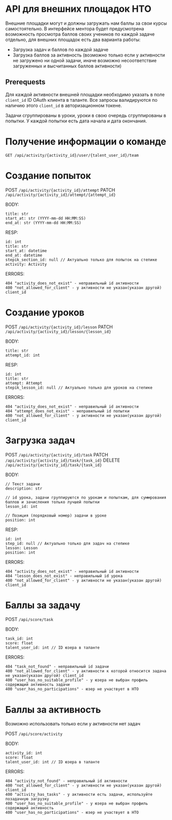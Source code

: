 # API для внешних площадок НТО
Внешние площадки могут и должны загружать нам баллы за свои курсы самостоятельно. В интерфейсе ментора будет предусмотрена возможность просмотра баллов своих учеников по каждой задаче отдельно, для внешних площадок есть два варианта работы:

- Загрузка задач и баллов по каждой задаче
- Загрузка баллов за активность (возможно только если у активности не загружено ни одной задачи, иначе возможно несоответствие загруженных и высчитанных баллов активности)
## Prerequests

Для каждой активности внешней площадки необходимо указать в поле `client_id` ID OAuth клиента в таланте. Все запросы валидируются по наличию этого `client_id` в авторизационном токене.

Задачи сгруппированы в уроки, уроки в свою очередь сгруппированы в попытки. У каждой попытки есть дата начала и дата окончания.


# Получение информации о команде
    GET /api/activity/{activity_id}/user/{talent_user_id}/team


# Создание попыток

POST `/api/activity/{activity_id}/attempt`
PATCH `/api/activity/{activity_id}/attempt/{attempt_id}`

BODY: 

    title: str
    start_at: str (YYYY-mm-dd HH:MM:SS)
    end_at: str (YYYY-mm-dd HH:MM:SS)

RESP:

    id: int
    title: str
    start_at: datetime
    end_at: datetime
    stepik_section_id: null // Актуально только для попыток на степике
    activity: Activity

ERRORS:

    404 "activity_does_not_exist" - неправильный id активности
    400 "not_allowed_for_client" - у активности не указан(указан другой) client_id


# Создание уроков

POST `/api/activity/{activity_id}/lesson`
PATCH `/api/activity/{activity_id}/lesson/{lesson_id}`

BODY: 

    title: str
    attempt_id: int

RESP:

    id: int
    title: str
    attempt: Attempt
    stepik_lesson_id: null // Актуально только для уроков на степике

ERRORS:

    404 "activity_does_not_exist" - неправильный id активности
    404 "attempt_does_not_exist" - неправильный id попытки
    400 "not_allowed_for_client" - у активности не указан(указан другой) client_id



# Загрузка задач

POST `/api/activity/{activity_id}/task`
PATCH `/api/activity/{activity_id}/task/{task_id}`
DELETE `/api/activity/{activity_id}/task/{task_id}`

BODY: 

    // Текст задачи
    description: str
    
    // id урока, задачи группируются по урокам и попыткам, для суммрования баллов и зачисления только лучшей попытки
    lesson_id: int
    
    // Позиция (порядковый номер) задачи в уроке
    position: int

RESP:

    id: int
    step_id: null // Актуально только для задач на степике
    lesson: Lesson
    position: int

ERRORS:

    404 "activity_does_not_exist" - неправильный id активности
    404 "lesson_does_not_exist" - неправильный id урока
    400 "not_allowed_for_client" - у активности не указан(указан другой) client_id
# Баллы за задачу

POST  `/api/score/task`

BODY:

    task_id: int
    score: float
    talent_user_id: int // ID юзера в таланте

ERRORS:

    404 "task_not_found" - неправильный id задачи
    400 "not_allowed_for_client" - у активности к которой относится задача не указан(указан другой) client_id
    400 "user_has_no_suitable_profile" - у юзера не выбран профиль содержащий активность задачи
    400 "user_has_no_participations" - юзер не участвует в НТО


# Баллы за активность

Возможно использовать только если у активности нет задач

POST  `/api/score/activity`

BODY:

    activity_id: int
    score: float
    talent_user_id: int // ID юзера в таланте

ERRORS:

    404 "activity_not_found" - неправильный id активности
    400 "not_allowed_for_client" - у активности не указан(указан другой) client_id
    400 "activity_has_tasks" - у активности есть задачи, используйте позадачную загрузку
    400 "user_has_no_suitable_profile" - у юзера не выбран профиль содержащий активность
    400 "user_has_no_participations" - юзер не участвует в НТО

